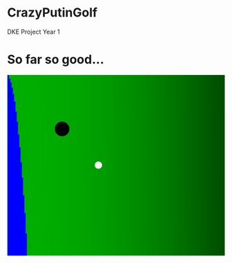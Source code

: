 # CrazyPutinGolf
DKE Project Year 1

# So far so good...

![alt text](https://raw.githubusercontent.com/icaka98/CrazyPutinGolf/master/initial_image.PNG)
